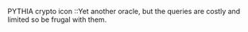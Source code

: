 PYTHIA crypto icon ::Yet another oracle, but the queries are costly and limited so be frugal with them.
